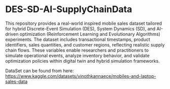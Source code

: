 # DES-SD-AI-SupplyChainData
This repository provides a real-world inspired mobile sales dataset tailored for hybrid Discrete-Event Simulation (DES), System Dynamics (SD), and AI-driven optimization (Reinforcement Learning and Evolutionary Algorithms) experiments.
The dataset includes transactional timestamps, product identifiers, sales quantities, and customer regions, reflecting realistic supply chain flows. 
These variables enable researchers and practitioners to simulate operational events, analyze inventory behavior, and validate optimization policies within digital twin and hybrid simulation frameworks.

DataSet can be found from here: https://www.kaggle.com/datasets/vinothkannaece/mobiles-and-laptop-sales-data
